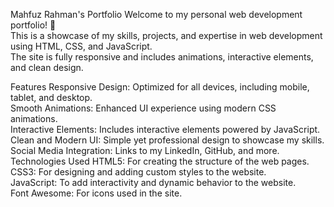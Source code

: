 Mahfuz Rahman's Portfolio
Welcome to my personal web development portfolio! 🚀<br> This is a showcase of my skills, projects, and expertise in web development using HTML, CSS, and JavaScript.<br> The site is fully responsive and includes animations, interactive elements, and clean design.

Features
Responsive Design: Optimized for all devices, including mobile, tablet, and desktop.<br>
Smooth Animations: Enhanced UI experience using modern CSS animations.<br>
Interactive Elements: Includes interactive elements powered by JavaScript.<br>
Clean and Modern UI: Simple yet professional design to showcase my skills.<br>
Social Media Integration: Links to my LinkedIn, GitHub, and more.
Technologies Used
HTML5: For creating the structure of the web pages.<br>
CSS3: For designing and adding custom styles to the website.<br>
JavaScript: To add interactivity and dynamic behavior to the website.<br>
Font Awesome: For icons used in the site.
